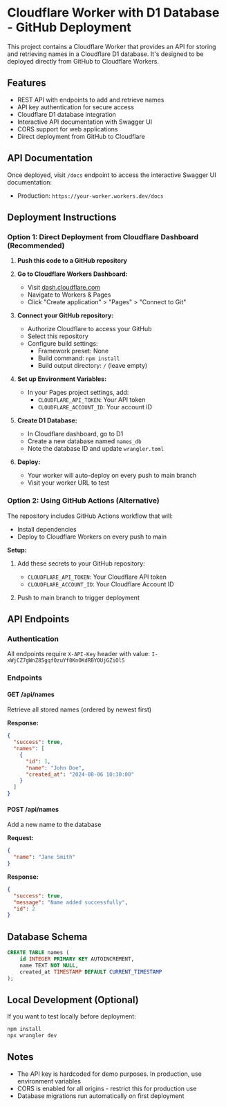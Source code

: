 # Cloudflare Worker with D1 Database - GitHub Deployment

This project contains a Cloudflare Worker that provides an API for storing and retrieving names in a Cloudflare D1 database. It's designed to be deployed directly from GitHub to Cloudflare Workers.

## Features

- REST API with endpoints to add and retrieve names
- API key authentication for secure access
- Cloudflare D1 database integration
- Interactive API documentation with Swagger UI
- CORS support for web applications
- Direct deployment from GitHub to Cloudflare

## API Documentation

Once deployed, visit `/docs` endpoint to access the interactive Swagger UI documentation:
- Production: `https://your-worker.workers.dev/docs`

## Deployment Instructions

### Option 1: Direct Deployment from Cloudflare Dashboard (Recommended)

1. **Push this code to a GitHub repository**

2. **Go to Cloudflare Workers Dashboard:**
   - Visit [dash.cloudflare.com](https://dash.cloudflare.com)
   - Navigate to Workers & Pages
   - Click "Create application" > "Pages" > "Connect to Git"

3. **Connect your GitHub repository:**
   - Authorize Cloudflare to access your GitHub
   - Select this repository
   - Configure build settings:
     - Framework preset: None
     - Build command: `npm install`
     - Build output directory: `/` (leave empty)

4. **Set up Environment Variables:**
   - In your Pages project settings, add:
     - `CLOUDFLARE_API_TOKEN`: Your API token
     - `CLOUDFLARE_ACCOUNT_ID`: Your account ID

5. **Create D1 Database:**
   - In Cloudflare dashboard, go to D1
   - Create a new database named `names_db`
   - Note the database ID and update `wrangler.toml`

6. **Deploy:**
   - Your worker will auto-deploy on every push to main branch
   - Visit your worker URL to test

### Option 2: Using GitHub Actions (Alternative)

The repository includes GitHub Actions workflow that will:
- Install dependencies
- Deploy to Cloudflare Workers on every push to main

**Setup:**
1. Add these secrets to your GitHub repository:
   - `CLOUDFLARE_API_TOKEN`: Your Cloudflare API token
   - `CLOUDFLARE_ACCOUNT_ID`: Your Cloudflare Account ID

2. Push to main branch to trigger deployment

## API Endpoints

### Authentication
All endpoints require `X-API-Key` header with value: `I-xWjCZ7gWnZ85gqf0zuYf8KnOKdRBYOUjGZiOlS`

### Endpoints

#### GET /api/names
Retrieve all stored names (ordered by newest first)

**Response:**
```json
{
  "success": true,
  "names": [
    {
      "id": 1,
      "name": "John Doe",
      "created_at": "2024-08-06 10:30:00"
    }
  ]
}
```

#### POST /api/names
Add a new name to the database

**Request:**
```json
{
  "name": "Jane Smith"
}
```

**Response:**
```json
{
  "success": true,
  "message": "Name added successfully",
  "id": 2
}
```

## Database Schema

```sql
CREATE TABLE names (
    id INTEGER PRIMARY KEY AUTOINCREMENT,
    name TEXT NOT NULL,
    created_at TIMESTAMP DEFAULT CURRENT_TIMESTAMP
);
```

## Local Development (Optional)

If you want to test locally before deployment:

```bash
npm install
npx wrangler dev
```

## Notes

- The API key is hardcoded for demo purposes. In production, use environment variables
- CORS is enabled for all origins - restrict this for production use
- Database migrations run automatically on first deployment
